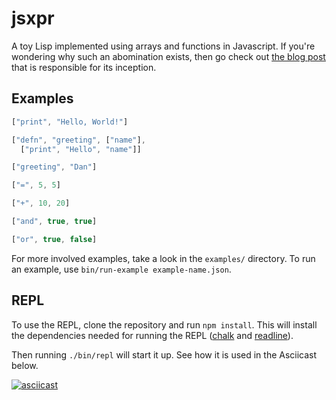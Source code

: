 # jsxpr

A toy Lisp implemented using arrays and functions in Javascript. If you're wondering why such an abomination exists, then go check out [the blog post][1] that is responsible for its inception.

## Examples
```js
["print", "Hello, World!"]

["defn", "greeting", ["name"],
  ["print", "Hello", "name"]]

["greeting", "Dan"]

["=", 5, 5]

["+", 10, 20]

["and", true, true]

["or", true, false]
```

For more involved examples, take a look in the `examples/` directory. To run an example, use `bin/run-example example-name.json`.

## REPL
To use the REPL, clone the repository and run `npm install`. This will install the dependencies needed for running the REPL ([chalk][2] and [readline][3]).

Then running `./bin/repl` will start it up. See how it is used in the Asciicast below.

[![asciicast](https://asciinema.org/a/09hjbv3sudn2iff6gh2gldawx.png)](https://asciinema.org/a/09hjbv3sudn2iff6gh2gldawx)

[1]: http://danthedev.com/
[2]: https://www.npmjs.com/package/chalk
[3]: https://www.npmjs.com/package/readline

